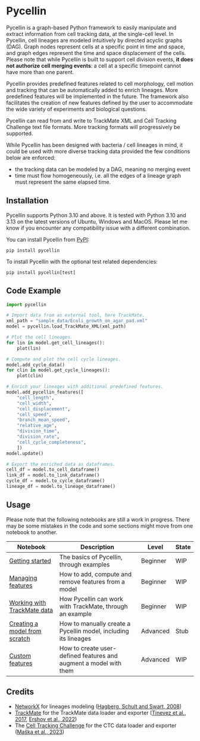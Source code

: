 # Pycellin

Pycellin is a graph-based Python framework to easily manipulate and extract information from cell tracking data, at the single-cell level. In Pycellin, cell lineages are modeled intuitively by directed acyclic graphs (DAG). Graph nodes represent cells at a specific point in time and space, and graph edges represent the time and space displacement of the cells. Please note that while Pycellin is built to support cell division events, **it does not authorize cell merging events**: a cell at a specific timepoint cannot have more than one parent.

Pycellin provides predefined features related to cell morphology, cell motion and tracking that can be automatically added to enrich lineages. More predefined features will be implemented in the future. The framework also facilitates the creation of new features defined by the user to accommodate the wide variety of experiments and biological questions.

Pycellin can read from and write to TrackMate XML and Cell Tracking Challenge text file formats. More tracking formats will progressively be supported.

While Pycellin has been designed with bacteria / cell lineages in mind, it could be used with more diverse tracking data provided the few conditions below are enforced:
- the tracking data can be modeled by a DAG, meaning no merging event
- time must flow homogeneously, i.e. all the edges of a lineage graph must represent the same elapsed time.


## Installation

Pycellin supports Python 3.10 and above. It is tested with Python 3.10 and 3.13 on the latest versions of Ubuntu, Windows and MacOS. Please let me know if you encounter any compatibility issue with a different combination.

You can install Pycellin from [PyPI](https://pypi.org/):

```
pip install pycellin
```

To install Pycellin with the optional test related dependencies:

```
pip install pycellin[test]
```


## Code Example

```python
import pycellin

# Import data from an external tool, here TrackMate.
xml_path = "sample_data/Ecoli_growth_on_agar_pad.xml"
model = pycellin.load_TrackMate_XML(xml_path)

# Plot the cell lineages.
for lin in model.get_cell_lineages():
    plot(lin)

# Compute and plot the cell cycle lineages.
model.add_cycle_data()
for clin in model.get_cycle_lineages():
    plot(clin)

# Enrich your lineages with additional predefined features.
model.add_pycellin_features([
    "cell_length", 
    "cell_width",
    "cell_displacement", 
    "cell_speed", 
    "branch_mean_speed",
    "relative_age",
    "division_time", 
    "division_rate",
    "cell_cycle_completeness",
    ])
model.update()

# Export the enriched data as dataframes.
cell_df = model.to_cell_dataframe()
link_df = model.to_link_dataframe()
cycle_df = model.to_cycle_dataframe()
lineage_df = model.to_lineage_dataframe()
```


## Usage

Please note that the following notebooks are still a work in progress. There may be some mistakes in the code and some sections might move from one notebook to another.

| Notebook                                                                                 | Description                                                       | Level    | State |
|------------------------------------------------------------------------------------------|-------------------------------------------------------------------|----------|-------|
| [Getting started](./notebooks/Getting%20started.ipynb)                                   | The basics of Pycellin, through examples                          | Beginner | WIP   |
| [Managing features](./notebooks/Managing%20features.ipynb)                               | How to add, compute and remove features from a model              | Beginner | WIP   |
| [Working with TrackMate data](./notebooks/Working%20with%20TrackMate%20data.ipynb)       | How Pycellin can work with TrackMate, through an example          | Beginner | WIP   |
| [Creating a model from scratch](./notebooks/Creating%20a%20model%20from%20scratch.ipynb) | How to manually create a Pycellin model, including its lineages   | Advanced | Stub  |
| [Custom features](./notebooks/Custom%20features.ipynb)                                   | How to create user-defined features and augment a model with them | Advanced | WIP   |


## Credits

- [NetworkX](https://networkx.org/) for lineages modeling ([Hagberg, Schult and Swart, 2008](http://conference.scipy.org.s3-website-us-east-1.amazonaws.com/proceedings/scipy2008/paper_2/))
- [TrackMate](https://imagej.net/plugins/trackmate/) for the TrackMate data loader and exporter ([Tinevez et al., 2017](https://doi.org/10.1016/j.ymeth.2016.09.016), [Ershov et al., 2022](https://doi:10.1038/s41592-022-01507-1))
- The [Cell Tracking Challenge](https://celltrackingchallenge.net/) for the CTC data loader and exporter ([Maška et al., 2023](https://doi.org/10.1038/s41592-023-01879-y))
